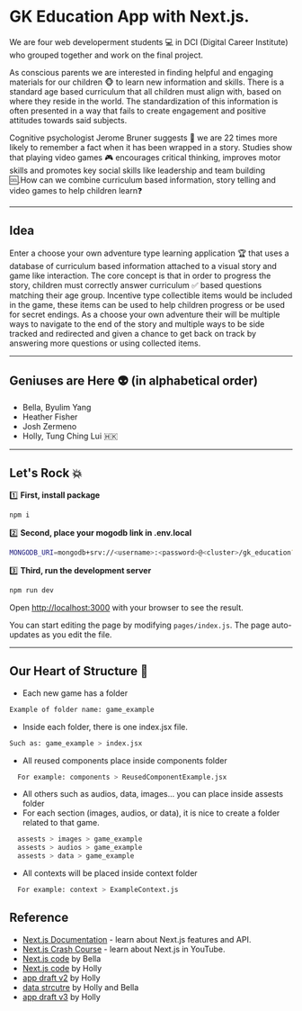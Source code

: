 # GK Education App with Next.js.

We are four web developerment students 💻 in DCI (Digital Career Institute) who grouped together and work on the final project.

As conscious parents we are interested in finding helpful and engaging materials for our children 🐵 to learn new information and skills. There is a standard age based curriculum that all children must align with, based on where they reside in the world. The standardization of this information is often presented in a way that fails to create engagement and positive attitudes towards said subjects.

Cognitive psychologist Jerome Bruner suggests 📣 we are 22 times more likely to remember a fact when it has been wrapped in a story. Studies show that playing video games 🎮 encourages critical thinking, improves motor skills and promotes key social skills like leadership and team building 🆒.How can we combine curriculum based information, story telling and video games to help children learn❓

---

## Idea

Enter a choose your own adventure type learning application 🏆 that uses a database of curriculum based information attached to a visual story and game like interaction. The core concept is that in order to progress the story, children must correctly answer curriculum ✅ based questions matching their age group. Incentive type collectible items would be included in the game, these items can be used to help children progress or be used for secret endings. As a choose your own adventure their will be multiple ways to navigate to the end of the story and multiple ways to be side tracked and redirected and given a chance to get back on track by answering more questions or using collected items.

---

## Geniuses are Here 👽 (in alphabetical order)

- Bella, Byulim Yang
- Heather Fisher
- Josh Zermeno
- Holly, Tung Ching Lui 🇭🇰

---

## Let's Rock 💥

:one: **First, install package**

```bash
npm i
```

:two: **Second, place your mogodb link in .env.local**

```bash
MONGODB_URI=mongodb+srv://<username>:<password>@<cluster>/gk_education?retryWrites=true&w=majority
```

:three: **Third, run the development server**

```bash
npm run dev
```

Open [http://localhost:3000](http://localhost:3000) with your browser to see the result.

You can start editing the page by modifying `pages/index.js`. The page auto-updates as you edit the file.

---

## Our Heart of Structure 💙

- Each new game has a folder

```bash
Example of folder name: game_example
```

- Inside each folder, there is one index.jsx file.

```bash
Such as: game_example > index.jsx
```

- All reused components place inside components folder

```bash
  For example: components > ReusedComponentExample.jsx
```

- All others such as audios, data, images... you can place inside assests folder
- For each section (images, audios, or data), it is nice to create a folder related to that game.

```bash
  assests > images > game_example
  assests > audios > game_example
  assests > data > game_example
```

- All contexts will be placed inside context folder

```bash
  For example: context > ExampleContext.js
```

## Reference

- [Next.js Documentation](https://nextjs.org/docs) - learn about Next.js features and API.
- [Next.js Crash Course](https://youtu.be/mTz0GXj8NN0) - learn about Next.js in YouTube.
- [Next.js code](https://github.com/bella-ent/tests-for-final-project) by Bella
- [Next.js code](https://github.com/hollylui/Nextjs) by Holly
- [app draft v2](https://github.com/hollylui/game-draft-v2) by Holly
- [data strcutre](https://github.com/hollylui/data_structure) by Holly and Bella
- [app draft v3](https://github.com/hollylui/game-draft-v3.git) by Holly

```

```
